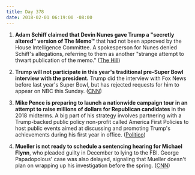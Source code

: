 ```yaml
---
title: Day 378
date: 2018-02-01 06:19:00 -08:00
---
```


1. **Adam Schiff claimed that Devin Nunes gave Trump a "secretly altered" version of The Memo™** that had not been approved by the House Intelligence Committee. A spokesperson for Nunes denied Schiff's allegations, referring to them as another "strange attempt to thwart publication of the memo." ([The Hill](http://thehill.com/homenews/house/371756-schiff-accuses-nunes-of-sending-trump-edited-memo))

2. **Trump will not participate in this year's traditional pre-Super Bowl interview with the president.** Trump did the interview with Fox News before last year's Super Bowl, but has rejected requests for him to appear on NBC this Sunday. ([CNN](http://money.cnn.com/2018/01/31/media/super-bowl-trump/index.html))

3. **Mike Pence is preparing to launch a nationwide campaign tour in an attempt to raise millions of dollars for Republican candidates** in the 2018 midterms. A big part of his strategy involves partnering with a Trump-backed public policy non-profit called America First Policies to host public events aimed at discussing and promoting Trump's achievements during his first year in office. ([Politico](https://www.politico.com/story/2018/02/01/mike-pence-republicans-congress-midterms-381261))

4. **Mueller is not ready to schedule a sentencing hearing for Michael Flynn**, who pleaded guilty in December to lying to the FBI. George Papadopolous' case was also delayed, signaling that Mueller doesn't plan on wrapping up his investigation before the spring. ([CNN](https://www.cnn.com/2018/01/31/politics/robert-mueller-michael-flynn/index.html))